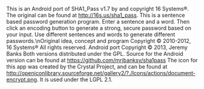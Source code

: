 This is an Android port of SHA1_Pass v1.7 by and copyright 16 Systems®. The original can be found at http://16s.us/sha1_pass. 
This is a sentence based password generation program. Enter a sentence and a word. Then click an encoding button to generate a strong, secure password based on your input. Use different sentences and words to generate different passwords.\nOriginal idea, concept and program Copyright © 2010-2012, 16 Systems® All rights reserved.
Android port Copyright © 2013, Jeremy Banks
Both versions distributed under the GPL. Source for the
Android version can be found at https://github.com/mrjbanksy/sha1pass
The icon for this app was created by the Crystal Project, and can be found at http://openiconlibrary.sourceforge.net/gallery2/?./Icons/actions/document-encrypt.png. It is used under the LGPL 2.1.
